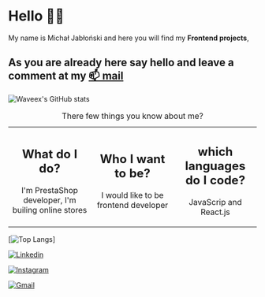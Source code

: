 # Hello 🙋‍♂️ 
My name is Michał Jabłoński and here you will find my **Frontend projects**, 
## As you are already here say hello and leave a comment at my [📫 mail](mailto:michal.jablonski097@gmial.com)
![Waveex's GitHub stats](https://github-readme-stats.vercel.app/api?username=waveex&show_icons=true&theme=radical)

<table><caption>There few things you know about me? </caption> <tbody><tr>
  <td border="none" align="center" width="33%">
    <h2> What do I do? </h2>
  <p> I'm PrestaShop developer, I'm builing online stores </p>
</td >
  <td border="none" align="center" width="33%">
 <h2> Who I want to be?</h2>
  <p> I would like to be frontend developer</p>
</td>
  <td border="none" align="center" width="33%">
 <h2> which languages do I code? </h2>
  <p>  JavaScrip and React.js</p>
</td>
</tr></tbody></table>

[![Top Langs](https://github-readme-stats.vercel.app/api/top-langs/?username=waveex&langs_count=4&theme=radical)]

[![Linkedin](https://img.shields.io/badge/-LinkedIn-blue?style=flat&logo=Linkedin&logoColor=white)](https://www.linkedin.com/in/michjab/)

[![Instagram](https://img.shields.io/badge/-Instagram-24292e?style=flat&labelColor=24292e&logo=instagram&logoColor=black)](https://www.instagram.com/mike.ybl/)

[![Gmail](https://img.shields.io/badge/-Gmail-c14438?style=flat&logo=Gmail&logoColor=white)](mailto:michal.jablonski097@gmail.com)

<!--
**waveex/waveex** is a ✨ _special_ ✨ repository because its `README.md` (this file) appears on your GitHub profile.

Here are some ideas to get you started:

- 🔭 I’m currently working on ...
- 🌱 I’m currently learning ...
- 👯 I’m looking to collaborate on ...
- 🤔 I’m looking for help with ...
- 💬 Ask me about ...
- 📫 How to reach me: ...
- 😄 Pronouns: ...
- ⚡ Fun fact: ...
-->
